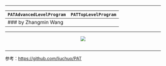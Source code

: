 ----------

|**`PATAdvancedLevelProgram`**|**`PATTopLevelProgram`**|
|-------------------|-------------------|
|### by Zhangmin Wang |

----------

<div align="center">
  <img src="https://www.patest.cn/p/img/slider/robot1.png"><br><br>
</div>

----------

参考：https://github.com/liuchuo/PAT

